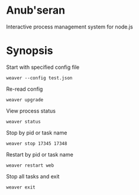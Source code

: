 # Anub'seran

Interactive process management system for node.js

# Synopsis

Start with specified config file

	weaver --config test.json 

Re-read config

	weaver upgrade

View process status

	weaver status

Stop by pid or task name

	weaver stop 17345 17348

Restart by pid or task name

	weaver restart web

Stop all tasks and exit

	weaver exit

